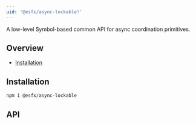 ```yaml
---
uid: '@esfx/async-lockable!'
---
```


A low-level Symbol-based common API for async coordination primitives.

## Overview

* [Installation](#installation)

## Installation

```sh
npm i @esfx/async-lockable
```

## API
